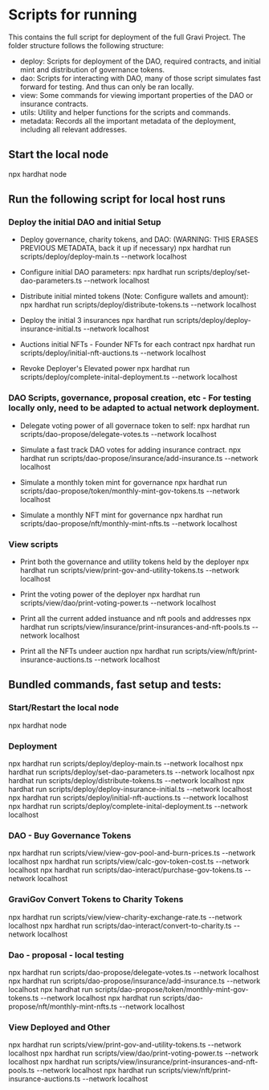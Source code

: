 # Scripts for running
This contains the full script for deployment of the full Gravi Project. The folder structure follows the following structure:
- deploy: Scripts for deployment of the DAO, required contracts, and initial mint and distribution of governance tokens.
- dao: Scripts for interacting with DAO, many of those script simulates fast forward for testing. And thus can only be ran locally.
- view: Some commands for viewing important properties of the DAO or insurance contracts.
- utils: Utility and helper functions for the scripts and commands.
- metadata: Records all the important metadata of the deployment, including all relevant addresses. 

## Start the local node
npx hardhat node

## Run the following script for local host runs

### Deploy the initial DAO and initial Setup
- Deploy governance, charity tokens, and DAO: (WARNING: THIS ERASES PREVIOUS METADATA, back it up if necessary)
npx hardhat run scripts/deploy/deploy-main.ts --network localhost

- Configure initial DAO parameters:
npx hardhat run scripts/deploy/set-dao-parameters.ts --network localhost

- Distribute initial minted tokens (Note: Configure wallets and amount):
npx hardhat run scripts/deploy/distribute-tokens.ts --network localhost

- Deploy the initial 3 insurances
npx hardhat run scripts/deploy/deploy-insurance-initial.ts --network localhost

- Auctions initial NFTs - Founder NFTs for each contract
npx hardhat run scripts/deploy/initial-nft-auctions.ts --network localhost

- Revoke Deployer's Elevated power
npx hardhat run scripts/deploy/complete-inital-deployment.ts --network localhost

### DAO Scripts, governance, proposal creation, etc - For testing locally only, need to be adapted to actual network deployment. 
- Delegate voting power of all governace token to self:
npx hardhat run scripts/dao-propose/delegate-votes.ts --network localhost

- Simulate a fast track DAO votes for adding insurance contract. 
npx hardhat run scripts/dao-propose/insurance/add-insurance.ts --network localhost

- Simulate a monthly token mint for governance
npx hardhat run scripts/dao-propose/token/monthly-mint-gov-tokens.ts --network localhost

- Simulate a monthly NFT mint for governance
npx hardhat run scripts/dao-propose/nft/monthly-mint-nfts.ts --network localhost

### View scripts
- Print both the governance and utility tokens held by the deployer
npx hardhat run scripts/view/print-gov-and-utility-tokens.ts --network localhost

- Print the voting power of the deployer 
npx hardhat run scripts/view/dao/print-voting-power.ts --network localhost

- Print all the current added instuance and nft pools and addresses
npx hardhat run scripts/view/insurance/print-insurances-and-nft-pools.ts --network localhost

- Print all the NFTs undeer auction
npx hardhat run scripts/view/nft/print-insurance-auctions.ts --network localhost

## Bundled commands, fast setup and tests:
### Start/Restart the local node
npx hardhat node

### Deployment
npx hardhat run scripts/deploy/deploy-main.ts --network localhost
npx hardhat run scripts/deploy/set-dao-parameters.ts --network localhost
npx hardhat run scripts/deploy/distribute-tokens.ts --network localhost
npx hardhat run scripts/deploy/deploy-insurance-initial.ts --network localhost
npx hardhat run scripts/deploy/initial-nft-auctions.ts --network localhost
npx hardhat run scripts/deploy/complete-inital-deployment.ts --network localhost

### DAO - Buy Governance Tokens
npx hardhat run scripts/view/view-gov-pool-and-burn-prices.ts --network localhost
npx hardhat run scripts/view/calc-gov-token-cost.ts --network localhost
npx hardhat run scripts/dao-interact/purchase-gov-tokens.ts --network localhost

### GraviGov Convert Tokens to Charity Tokens
npx hardhat run scripts/view/view-charity-exchange-rate.ts --network localhost
npx hardhat run scripts/dao-interact/convert-to-charity.ts --network localhost

### Dao - proposal - local testing
npx hardhat run scripts/dao-propose/delegate-votes.ts --network localhost
npx hardhat run scripts/dao-propose/insurance/add-insurance.ts --network localhost
npx hardhat run scripts/dao-propose/token/monthly-mint-gov-tokens.ts --network localhost
npx hardhat run scripts/dao-propose/nft/monthly-mint-nfts.ts --network localhost

### View Deployed and Other
npx hardhat run scripts/view/print-gov-and-utility-tokens.ts --network localhost
npx hardhat run scripts/view/dao/print-voting-power.ts --network localhost
npx hardhat run scripts/view/insurance/print-insurances-and-nft-pools.ts --network localhost
npx hardhat run scripts/view/nft/print-insurance-auctions.ts --network localhost